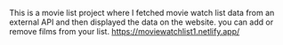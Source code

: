 This is a movie list project where I fetched movie watch list data from an external API and then displayed the data on the website. you can add or remove films from your list.                                                                                                                                   https://moviewatchlist1.netlify.app/      
 
